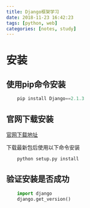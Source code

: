 ```yaml
---
title: Django框架学习
date: 2018-11-23 16:42:23
tags: [python, web]
categories: [notes, study]
---
```


# 安装

## 使用pip命令安装

```python
    pip install Django==2.1.3
```

## 官网下载安装

[官网下载地址][1]

[1]: https://www.djangoproject.com/download/

下载最新包后使用以下命令安装

```python
    python setup.py install
```

## 验证安装是否成功

```python
    import django
    django.get_version()
```